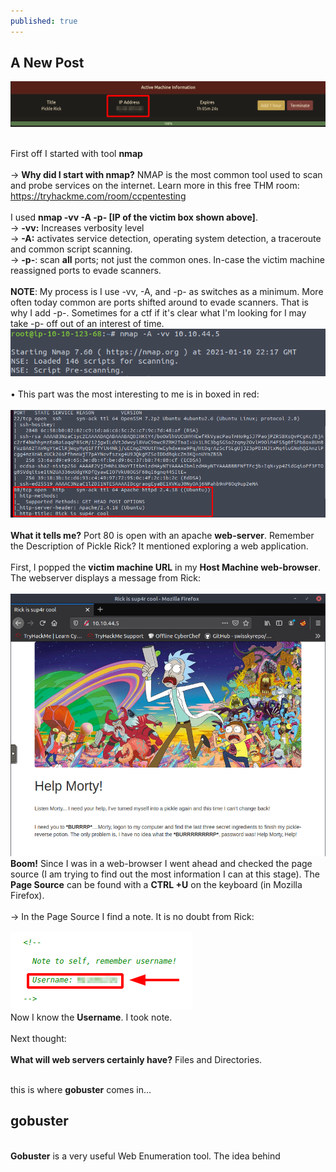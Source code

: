 ```yaml
---
published: true 
---
```

## A New Post

![active](/images/active.png "active")

\
First off I started with tool **nmap**\
\
→ **Why did I start with nmap?** NMAP is the most common tool used to
scan and probe services on the internet. Learn more in this free THM
room: <https://tryhackme.com/room/ccpentesting>\
\
I used **nmap -vv -A -p- \[IP of the victim box shown above\]**.\
→ **-vv:** Increases verbosity level\
→ **-A:** activates service detection, operating system detection, a
traceroute and common script scanning.\
→ **-p-**: scan **all** ports; not just the common ones. In-case the
victim machine reassigned ports to evade scanners.\
\
**NOTE**: My process is I use -vv, -A, and -p- as switches as a minimum. More often today common are ports shifted around to evade scanners. That is why I add -p-. Sometimes for a ctf if it's clear what I'm looking for I may take -p- off out of an interest of time. 
\
![active](/images/2screen.png "active")\
\
• This part was the most interesting to me is in boxed in red:\
\
![active](/images/3screen.png "active")\
\
**What it tells me?** Port 80 is open with an apache **web-server**.
Remember the Description of Pickle Rick? It mentioned exploring a web
application.\
\
First, I popped the **victim machine URL** in my **Host Machine
web-browser**. The webserver displays a message from Rick:\
\
![active](/images/screen4.png "active")
\
**Boom!** Since I was in a web-browser I went ahead and checked the
page source (I am trying to find out the most information I can at this
stage). The **Page Source** can be found with a **CTRL +U** on the
keyboard (in Mozilla Firefox).\
\
→ In the Page Source I find a note. It is no doubt from Rick:\
\
![active](/images/screen5.png "active")
\
Now I know the **Username**. I took note.\
\
Next thought:\
\
**What will web servers certainly have?** Files and Directories. 

\
this is where **gobuster** comes in...

## gobuster

\
**Gobuster** is a very useful Web Enumeration tool. The idea behind

